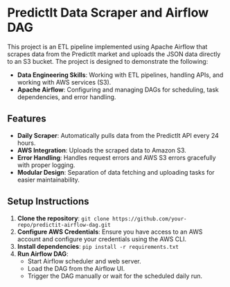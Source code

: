 ﻿# PredictIt Data Scraper and Airflow DAG

This project is an ETL pipeline implemented using Apache Airflow that scrapes data from the PredictIt market and uploads the JSON data directly to an S3 bucket. The project is designed to demonstrate the following:

- **Data Engineering Skills**: Working with ETL pipelines, handling APIs, and working with AWS services (S3).
- **Apache Airflow**: Configuring and managing DAGs for scheduling, task dependencies, and error handling.

## Features

- **Daily Scraper**: Automatically pulls data from the PredictIt API every 24 hours.
- **AWS Integration**: Uploads the scraped data to Amazon S3.
- **Error Handling**: Handles request errors and AWS S3 errors gracefully with proper logging.
- **Modular Design**: Separation of data fetching and uploading tasks for easier maintainability.

## Setup Instructions

1. **Clone the repository**: `git clone https://github.com/your-repo/predictit-airflow-dag.git`
2. **Configure AWS Credentials**: Ensure you have access to an AWS account and configure your credentials using the AWS CLI.
3. **Install dependencies**: `pip install -r requirements.txt`
4. **Run Airflow DAG**:
   - Start Airflow scheduler and web server.
   - Load the DAG from the Airflow UI.
   - Trigger the DAG manually or wait for the scheduled daily run.
